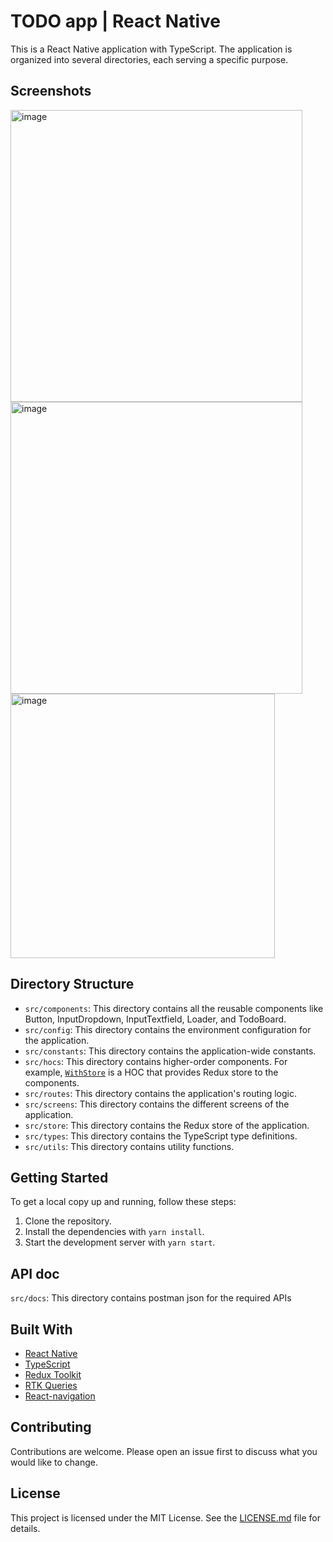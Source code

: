 # TODO app | React Native

This is a React Native application with TypeScript. The application is organized into several directories, each serving a specific purpose.


## Screenshots
<img width="467" alt="image" src="https://github.com/gimnathperera/todoapp-react-native/assets/55834384/b883e9b9-d16c-44b5-b2ad-404dd9a1d22e">
<img width="467" alt="image" src="https://github.com/gimnathperera/todoapp-react-native/assets/55834384/8d10244e-910c-4774-bf47-1282e91433a4">
<img width="423" alt="image" src="https://github.com/gimnathperera/todoapp-react-native/assets/55834384/620f0b68-9662-4aea-8e2e-d67a13cfe911">


## Directory Structure

- `src/components`: This directory contains all the reusable components like Button, InputDropdown, InputTextfield, Loader, and TodoBoard.
- `src/config`: This directory contains the environment configuration for the application.
- `src/constants`: This directory contains the application-wide constants.
- `src/hocs`: This directory contains higher-order components. For example, [`WithStore`](src/hocs/WithStore.ts) is a HOC that provides Redux store to the components.
- `src/routes`: This directory contains the application's routing logic.
- `src/screens`: This directory contains the different screens of the application.
- `src/store`: This directory contains the Redux store of the application.
- `src/types`: This directory contains the TypeScript type definitions.
- `src/utils`: This directory contains utility functions.

## Getting Started

To get a local copy up and running, follow these steps:

1. Clone the repository.
2. Install the dependencies with `yarn install`.
3. Start the development server with `yarn start`.

## API doc
`src/docs`: This directory contains postman json for the required APIs


## Built With

- [React Native](https://reactnative.dev/)
- [TypeScript](https://www.typescriptlang.org/)
- [Redux Toolkit](https://redux-toolkit.js.org/)
- [RTK Queries](https://redux-toolkit.js.org/rtk-query/overview)
- [React-navigation](https://reactnavigation.org/)

## Contributing

Contributions are welcome. Please open an issue first to discuss what you would like to change.

## License

This project is licensed under the MIT License. See the [LICENSE.md](LICENSE.md) file for details.

